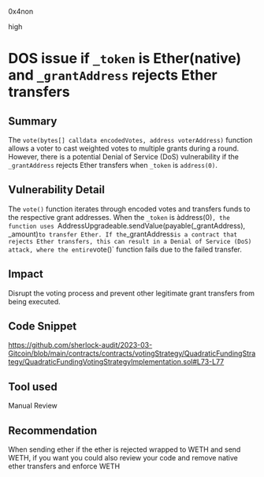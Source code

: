 0x4non

high

# DOS issue if `_token` is Ether(native) and `_grantAddress` rejects Ether transfers

## Summary
The `vote(bytes[] calldata encodedVotes, address voterAddress)` function allows a voter to cast weighted votes to multiple grants during a round. However, there is a potential Denial of Service (DoS) vulnerability if the `_grantAddress` rejects Ether transfers when `_token` is `address(0)`.

## Vulnerability Detail
The `vote()` function iterates through encoded votes and transfers funds to the respective grant addresses. When the `_token` is àddress(0)`, the function uses `AddressUpgradeable.sendValue(payable(_grantAddress), _amount)` to transfer Ether.
If the `_grantAddress` is a contract that rejects Ether transfers, this can result in a Denial of Service (DoS) attack, where the entire `vote()` function fails due to the failed transfer.

## Impact
Disrupt the voting process and prevent other legitimate grant transfers from being executed.

## Code Snippet

https://github.com/sherlock-audit/2023-03-Gitcoin/blob/main/contracts/contracts/votingStrategy/QuadraticFundingStrategy/QuadraticFundingVotingStrategyImplementation.sol#L73-L77


## Tool used

Manual Review

## Recommendation
When sending ether if the ether is rejected wrapped to WETH and send WETH, if you want you could also review your code and remove native ether transfers and enforce WETH